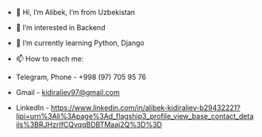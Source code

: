 - 👋 Hi, I’m Alibek, I’m from Uzbekistan
- 👀 I’m interested in Backend
- 🌱 I’m currently learning Python, Django


- 📫 How to reach me: 
-   Telegram, Phone - +998 (97) 705 95 76
-   Gmail - kidiraliev97@gmail.com
-   LinkedIn - https://www.linkedin.com/in/alibek-kidiraliev-b29432221?lipi=urn%3Ali%3Apage%3Ad_flagship3_profile_view_base_contact_details%3BRJHzrIfCQvqqBDBTMaaj2Q%3D%3D





